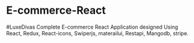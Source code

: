 # E-commerce-React
#LuxeDivas 
Complete E-commerce React Application designed Using React, Redux, React-icons, Swiperjs, materailui, Restapi, Mangodb, stripe. 



